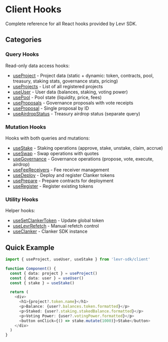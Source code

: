 # Client Hooks

Complete reference for all React hooks provided by Levr SDK.

## Categories

### Query Hooks

Read-only data access hooks:

- [useProject](./query/use-project.md) - Project data (static + dynamic: token, contracts, pool, treasury, staking stats, governance stats, pricing)
- [useProjects](./query/use-projects.md) - List of all registered projects
- [useUser](./query/use-user.md) - User data (balances, staking, voting power)
- [usePool](./query/use-pool.md) - Pool state (liquidity, price, fees)
- [useProposals](./query/use-proposals.md) - Governance proposals with vote receipts
- [useProposal](./query/use-proposal.md) - Single proposal by ID
- [useAirdropStatus](./query/use-airdrop-status.md) - Treasury airdrop status (separate query)

### Mutation Hooks

Hooks with both queries and mutations:

- [useStake](./mutation/use-stake.md) - Staking operations (approve, stake, unstake, claim, accrue)
- [useSwap](./mutation/use-swap.md) - Swap operations with quotes
- [useGovernance](./mutation/use-governance.md) - Governance operations (propose, vote, execute, airdrop)
- [useFeeReceivers](./mutation/use-fee-receivers.md) - Fee receiver management
- [useDeploy](./mutation/use-deploy.md) - Deploy and register Clanker tokens
- [usePrepare](./mutation/use-prepare.md) - Prepare contracts for deployment
- [useRegister](./mutation/use-register.md) - Register existing tokens

### Utility Hooks

Helper hooks:

- [useSetClankerToken](./utility/use-set-clanker-token.md) - Update global token
- [useLevrRefetch](./utility/use-levr-refetch.md) - Manual refetch control
- [useClanker](./utility/use-clanker.md) - Clanker SDK instance

## Quick Example

```typescript
import { useProject, useUser, useStake } from 'levr-sdk/client'

function Component() {
  const { data: project } = useProject()
  const { data: user } = useUser()
  const { stake } = useStake()

  return (
    <div>
      <h1>{project?.token.name}</h1>
      <p>Balance: {user?.balances.token.formatted}</p>
      <p>Staked: {user?.staking.stakedBalance.formatted}</p>
      <p>Voting Power: {user?.votingPower.formatted}</p>
      <button onClick={() => stake.mutate(1000)}>Stake</button>
    </div>
  )
}
```
